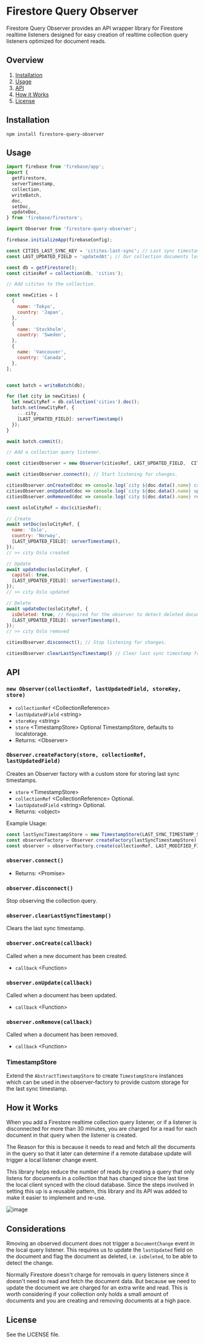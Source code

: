# Firestore Query Observer
Firestore Query Observer provides an API wrapper library for Firestore realtime listeners designed for easy creation of realtime collection query listeners optimized for document reads.

## Overview

1. [Installation](#Installation)
4. [Usage](#Usage)
5. [API](#API)
2. [How it Works](#How-it-Works)
7. [License](#License)

## Installation
`npm install firestore-query-observer`

## Usage

```js
import firebase from 'firebase/app';
import {
  getFirestore,
  serverTimestamp,
  collection,
  writeBatch,
  doc,
  setDoc,
  updateDoc,
} from 'firebase/firestore';

import Observer from 'firestore-query-observer';

firebase.initializeApp(firebaseConfig);

const CITIES_LAST_SYNC_KEY = 'citites-last-sync'; // Last sync timestamp storage key.
const LAST_UPDATED_FIELD = 'updatedAt'; // Our collection documents last updated field key.

const db = getFirestore();
const citiesRef = collection(db, 'cities');

// Add citites to the collection.

const newCities = [
  {
    name: 'Tokyo',
    country: 'Japan',
  },
  {
    name: 'Stockholm',
    country: 'Sweden',
  },
  {
    name: 'Vancouver',
    country: 'Canada',
  },
];


const batch = writeBatch(db);

for (let city in newCities) {
  let newCityRef = db.collection('cities').doc();
  batch.set(newCityRef, {
    ...city,
    [LAST_UPDATED_FIELD]: serverTimestamp()
  });
}

await batch.commit();

// Add a collection query listener.

const citiesObserver = new Observer(citiesRef, LAST_UPDATED_FIELD,  CITIES_LAST_SYNC_KEY);

await citiesObserver.connect(); // Start listening for changes.

citiesObserver.onCreated(doc => console.log(`city ${doc.data().name} created`));
citiesObserver.onUpdated(doc => console.log(`city ${doc.data().name} updated`));
citiesObserver.onRemoved(doc => console.log(`city ${doc.data().name} removed`));

const osloCityRef = doc(citiesRef);

// Create
await setDoc(osloCityRef, {
  name: 'Oslo',
  country: 'Norway',
  [LAST_UPDATED_FIELD]: serverTimestamp(),
});
// >> city Oslo created

// Update
await updateDoc(osloCityRef, {
  capital: true,
  [LAST_UPDATED_FIELD]: serverTimestamp(),
});
// >> city Oslo updated

// Delete
await updateDoc(osloCityRef, {
  isDeleted: true, // Required for the observer to detect deleted documents.
  [LAST_UPDATED_FIELD]: serverTimestamp(),
});
// >> city Oslo removed

citiesObserver.disconnect(); // Stop listening for changes.

citiesObserver.clearLastSyncTimestamp() // Clear last sync timestamp from storage.
```

## API

### `new Observer(collectionRef, lastUpdatedField, storeKey, store)`

- `collectionRef` \<CollectionReference\>
- `lastUpdatedField` \<string\>
- `storeKey` \<string\>
- `store` \<TimestampStore\> Optional TimestampStore, defaults to localstorage.
- Returns: \<Observer\>

### `Observer.createFactory(store, collectionRef, lastUpdatedField)`
Creates an Observer factory with a custom store for storing last sync timestamps.

- `store` \<TimestampStore\>
- `collectionRef` \<CollectionReference\> Optional.
- `lastUpdatedField` \<string\> Optional.
- Returns: \<object\>

Example Usage:
```js
const lastSyncTimestampStore = new TimestampStore(LAST_SYNC_TIMESTAMP_STORAGE_KEY, storage);
const observerFactory = Observer.createFactory(lastSyncTimestampStore);
const observer = observerFactory.create(collectionRef, LAST_MODIFIED_FIELD);
```

### `observer.connect()`
- Returns: \<Promise\>

### `observer.disconnect()`
Stop observing the collection query.

### `observer.clearLastSyncTimestamp()`
Clears the last sync timestamp.

### `observer.onCreate(callback)`
Called when a new document has been created.

- `callback` \<Function\>

### `observer.onUpdate(callback)`
Called when a document has been updated.

- `callback` \<Function\>

### `observer.onRemove(callback)`
Called when a document has been removed.

- `callback` \<Function\>

### TimestampStore
Extend the `AbstractTimestampStore` to create `TimestampStore` instances which can be used in the observer-factory to provide custom storage for the last sync timestamp.

## How it Works
When you add a Firestore realtime collection query listener, or if a listener is disconnected for more than 30 minutes, you are charged for a read for each document in that query when the listener is created.

The Reason for this is because it needs to read and fetch all the documents in the query so that it later can determine if a remote database update will trigger a local listener change event.

This library helps reduce the number of reads by creating a query that only listens for documents in a collection that has changed since the last time the local client synced with the cloud database. Since the steps involved in setting this up is a reusable pattern, this library and its API was added to make it easier to implement and re-use.

![image](https://user-images.githubusercontent.com/13058304/124199312-772fe600-da87-11eb-9760-b53101b11059.png)

## Considerations
Rmoving an observed document does not trigger a `DocumentChange` event in the local query listener. This requires us to update the `lastUpdated` field on the document and flag the document as deleted, i.e. `isDeleted`, to be able to detect the change.

Normally Firestore doesn't charge for removals in query listeners since it doesn't need to read and fetch the document data. But because we need to update the document we are charged for an extra write and read. This is worth considering if your collection only holds a small amount of documents and you are creating and removing documents at a high pace.

## License
See the LICENSE file.
